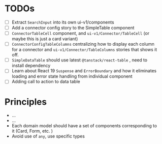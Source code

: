 # TODOs

- [ ] Extract `SearchInput` into its own ui-v1/components
- [ ] Add a connector config story to the SimpleTable component
- [ ] `ConnectorTableCell` component, and `ui-v1/Connector/TableCell` (or maybe this is just a card variant)
- [ ] `ConnectorConfigTableColumns` centralizing how to display each column for a connector and `ui-v1/Connector/TableColumns` stories that shows it off.
- [ ] `SimpleDataTable` should use latest `@tanstack/react-table` , need to install dependency
- [ ] Learn about React 19 `Suspense` and `ErrorBoundary` and how it eliminates loading and error state handling from individual component
- [ ] Adding call to action to data table

# Principles

- ...
- ...
- Each domain model should have a set of components corresponding to it (Card, Form, etc. )
- Avoid use of `any`, use specific types
